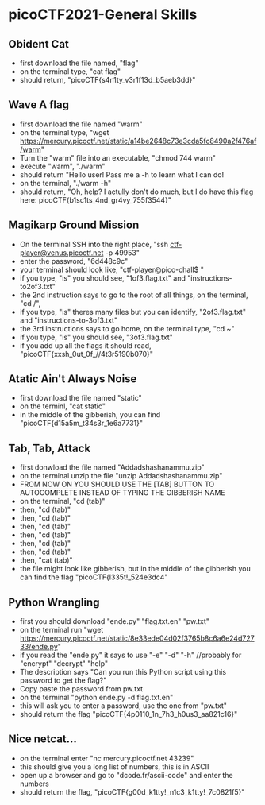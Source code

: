 # picoCTF2021-General Skills

## Obident Cat 
* first download the file named, "flag"
* on the terminal type, "cat flag"
* should return, "picoCTF{s4n1ty_v3r1f13d_b5aeb3dd}"

## Wave A flag
* first download the file named "warm"
* on the terminal type, "wget https://mercury.picoctf.net/static/a14be2648c73e3cda5fc8490a2f476af/warm"
* Turn the "warm" file into an executable, "chmod 744 warm" 
* execute "warm", "./warm"
* should return "Hello user! Pass me a -h to learn what I can do!
* on the terminal, "./warm -h"
* should return, "Oh, help? I actully don't do much, but I do have this flag here: picoCTF{b1sc1ts_4nd_gr4vy_755f3544}" 

## Magikarp Ground Mission
* On the terminal SSH into the right place, "ssh ctf-player@venus.picoctf.net -p 49953"
* enter the password, "6d448c9c"
* your terminal should look like, "ctf-player@pico-chall$ "
* if you type, "ls" you should see, "1of3.flag.txt" and "instructions-to2of3.txt"
* the 2nd instruction says to go to the root of all things, on the terminal, "cd /", 
* if you type, "ls" theres many files but you can identify, "2of3.flag.txt" and "instructions-to-3of3.txt"
* the 3rd instructions says to go home, on the terminal type, "cd ~"
* if you type, "ls" you should see, "3of3.flag.txt"
* if you add up all the flags it should read, "picoCTF{xxsh_0ut_0f_\/\/4t3r5190b070}"

## Atatic Ain't Always Noise
* first download the file named "static"
* on the terminl, "cat static"
* in the middle of the gibberish, you can find "picoCTF{d15a5m_t34s3r_1e6a7731}"

## Tab, Tab, Attack
* first donwload the file named "Addadshashanammu.zip"
* on the terminal unzip the file "unzip Addadshashanammu.zip"
* FROM NOW ON YOU SHOULD USE THE [TAB] BUTTON TO AUTOCOMPLETE INSTEAD OF TYPING THE GIBBERISH NAME
* on the terminal, "cd (tab)"
* then, "cd (tab)"
* then, "cd (tab)"
* then, "cd (tab)"
* then, "cd (tab)"
* then, "cd (tab)"
* then, "cd (tab)"
* then, "cat (tab)"
* the file might look like gibberish, but in the middle of the gibberish you can find the flag "picoCTF{l335t!_524e3dc4"

## Python Wrangling
* first you should download "ende.py" "flag.txt.en" "pw.txt"
* on the terminal run "wget https://mercury.picoctf.net/static/8e33ede04d02f3765b8c6a6e24d72733/ende.py"
* if you read the "ende.py" it says to use "-e" "-d" "-h" //probably for "encrypt" "decrypt" "help"
* The description says "Can you run this Python script using this password to get the flag?"
* Copy paste the password from pw.txt
* on the terminal "python ende.py -d flag.txt.en" 
* this will ask you to enter a password, use the one from "pw.txt"
* should return the flag "picoCTF{4p0110_1n_7h3_h0us3_aa821c16}"

## Nice netcat...
* on the terminal enter "nc mercury.picoctf.net 43239"
* this should give you a long list of numbers, this is in ASCII 
* open up a browser and go to "dcode.fr/ascii-code" and enter the numbers
* should return the flag, "picoCTF{g00d_k1tty!_n1c3_k1tty!_7c0821f5}"
